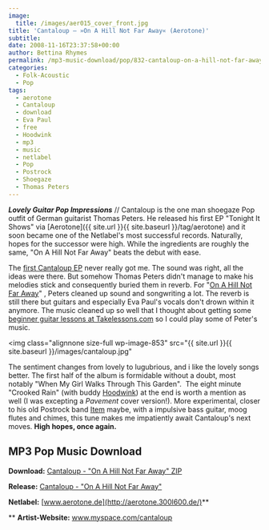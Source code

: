 ```yaml
---
image:
  title: /images/aer015_cover_front.jpg
title: 'Cantaloup – »On A Hill Not Far Away« (Aerotone)'
subtitle: 
date: 2008-11-16T23:37:58+00:00
author: Bettina Rhymes
permalink: /mp3-music-download/pop/832-cantaloup-on-a-hill-not-far-away-aerotone
categories:
  - Folk-Acoustic
  - Pop
tags:
  - aerotone
  - Cantaloup
  - download
  - Eva Paul
  - free
  - Hoodwink
  - mp3
  - music
  - netlabel
  - Pop
  - Postrock
  - Shoegaze
  - Thomas Peters
---
```

***Lovely Guitar Pop Impressions*** // Cantaloup is the one man shoegaze Pop outfit of German guitarist Thomas Peters. He released his first EP "Tonight It Shows" via [Aerotone]({{ site.url }}{{ site.baseurl }}/tag/aerotone) and it soon became one of the Netlabel's most successful records. Naturally, hopes for the successor were high. While the ingredients are roughly the same, "On A Hill Not Far Away" beats the debut with ease.<!--more-->

The [first Cantaloup EP](http://aerotone.300l600.de/index.php?aid=44) never really got me. The sound was right, all the ideas were there. But somehow Thomas Peters didn't manage to make his melodies stick and consequently buried them in reverb. For "[On A Hill Not Far Away](http://aerotone.300l600.de/index.php?aid=131)" , Peters cleaned up sound and songwriting a lot. The reverb is still there but guitars and especially Eva Paul's vocals don't drown within it anymore. The music cleaned up so well that I thought about getting some [beginner guitar lessons at Takelessons.com](http://takelessons.com/category/guitar-lessons) so I could play some of Peter's music.

<img class="alignnone size-full wp-image-853" src="{{ site.url }}{{ site.baseurl }}/images/cantaloup.jpg"

The sentiment changes from lovely to lugubrious, and i like the lovely songs better. The first half of the album is formidable without a doubt, most notably "When My Girl Walks Through This Garden".  The eight minute "Crooked Rain" (with buddy [Hoodwink](http://www.myspace.com/hoodwinkmybandname)) at the end is worth a mention as well (I was excepting a _Pavement_ cover version!). More experimental, closer to his old Postrock band [Item](http://www.loopenrein.net/item.htm) maybe, with a impulsive bass guitar, moog flutes and chimes, this tune makes me impatiently await Cantaloup's next moves. **High hopes, once again.**

## MP3 Pop Music Download

**Download:** [Cantaloup - "On A Hill Not Far Away" ZIP](http://www.aerotone.net/aer015/aer015.zip)
  
**Release:** [Cantaloup - "On A Hill Not Far Away"](http://aerotone.300l600.de/index.php?id=2,131,0,0,1,0)
  
**Netlabel:** [www.aerotone.de](http://aerotone.300l600.de/)**
  
** **Artist-Website:** [<span class="searchMonkey-displayURL">www.myspace.com/cantaloup</span>](http://www.myspace.com/cantaloup)